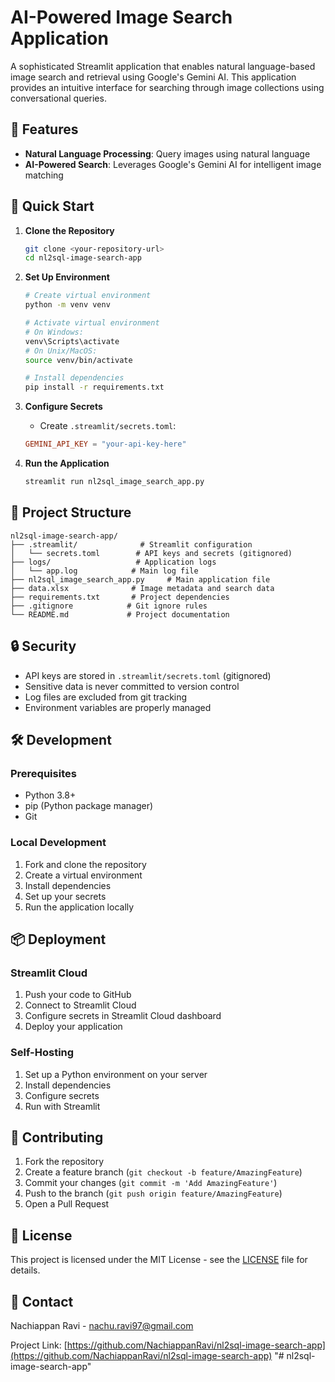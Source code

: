 # AI-Powered Image Search Application

A sophisticated Streamlit application that enables natural language-based image search and retrieval using Google's Gemini AI. This application provides an intuitive interface for searching through image collections using conversational queries.

## 🌟 Features

- **Natural Language Processing**: Query images using natural language
- **AI-Powered Search**: Leverages Google's Gemini AI for intelligent image matching

## 🚀 Quick Start

1. **Clone the Repository**
   ```bash
   git clone <your-repository-url>
   cd nl2sql-image-search-app
   ```

2. **Set Up Environment**
   ```bash
   # Create virtual environment
   python -m venv venv
   
   # Activate virtual environment
   # On Windows:
   venv\Scripts\activate
   # On Unix/MacOS:
   source venv/bin/activate
   
   # Install dependencies
   pip install -r requirements.txt
   ```

3. **Configure Secrets**
   - Create `.streamlit/secrets.toml`:
   ```toml
   GEMINI_API_KEY = "your-api-key-here"
   ```

4. **Run the Application**
   ```bash
   streamlit run nl2sql_image_search_app.py
   ```

## 📁 Project Structure

```
nl2sql-image-search-app/
├── .streamlit/              # Streamlit configuration
│   └── secrets.toml        # API keys and secrets (gitignored)
├── logs/                   # Application logs
│   └── app.log            # Main log file
├── nl2sql_image_search_app.py     # Main application file
├── data.xlsx              # Image metadata and search data
├── requirements.txt       # Project dependencies
├── .gitignore            # Git ignore rules
└── README.md             # Project documentation
```

## 🔒 Security

- API keys are stored in `.streamlit/secrets.toml` (gitignored)
- Sensitive data is never committed to version control
- Log files are excluded from git tracking
- Environment variables are properly managed

## 🛠️ Development

### Prerequisites
- Python 3.8+
- pip (Python package manager)
- Git

### Local Development
1. Fork and clone the repository
2. Create a virtual environment
3. Install dependencies
4. Set up your secrets
5. Run the application locally

## 📦 Deployment

### Streamlit Cloud
1. Push your code to GitHub
2. Connect to Streamlit Cloud
3. Configure secrets in Streamlit Cloud dashboard
4. Deploy your application

### Self-Hosting
1. Set up a Python environment on your server
2. Install dependencies
3. Configure secrets
4. Run with Streamlit

## 🤝 Contributing

1. Fork the repository
2. Create a feature branch (`git checkout -b feature/AmazingFeature`)
3. Commit your changes (`git commit -m 'Add AmazingFeature'`)
4. Push to the branch (`git push origin feature/AmazingFeature`)
5. Open a Pull Request

## 📝 License

This project is licensed under the MIT License - see the [LICENSE](LICENSE) file for details.

## 📧 Contact

Nachiappan Ravi - nachu.ravi97@gmail.com

Project Link: [https://github.com/NachiappanRavi/nl2sql-image-search-app](https://github.com/NachiappanRavi/nl2sql-image-search-app) "# nl2sql-image-search-app" 
